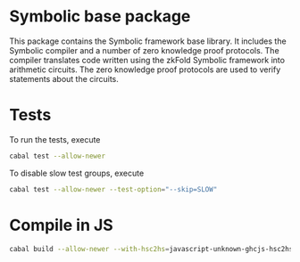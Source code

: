 # Symbolic base package
This package contains the Symbolic framework base library. It includes the Symbolic compiler and a number of zero knowledge proof protocols. The compiler translates code written using the zkFold Symbolic framework into arithmetic circuits. The zero knowledge proof protocols are used to verify statements about the circuits.

# Tests
To run the tests, execute
```bash
cabal test --allow-newer
```

To disable slow test groups, execute
```bash
cabal test --allow-newer --test-option="--skip=SLOW"
```

# Compile in JS

```bash
cabal build --allow-newer --with-hsc2hs=javascript-unknown-ghcjs-hsc2hs --with-ghc=javascript-unknown-ghcjs-ghc --with-ghc-pkg=javascript-unknown-ghcjs-ghc-pkg
```